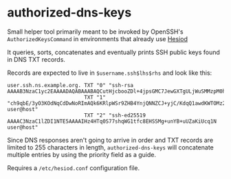 # authorized-dns-keys

Small helper tool primarily meant to be invoked by OpenSSH's
`AuthorizedKeysCommand` in environments that already use
[Hesiod](https://en.wikipedia.org/wiki/Hesiod_\(name_service\))

It queries, sorts, concatenates and eventually prints SSH public keys found in
DNS TXT records.

Records are expected to live in `$username.ssh$lhs$rhs` and look like this:

    user.ssh.ns.example.org. TXT "0" "ssh-rsa AAAAB3NzaC1yc2EAAAADAQABAAABAQCutHjcbooZDl+4jpsGMC7JewGXTgULjWuSMMzpM0hCKn4aIOaULkbDV020NiO+dfo0DTo2vXwZn6GqUu4xyZVk5dQa+yk6He3DAzgwsXxsLuwQYfGI0xVgGsaBFWPXqXjWIq6amKKG6o2Ll15HOw6Tj0MULGqQtC/j00VrKxNztNy2Lesa06KkKnFBFimA29ZhVlUjm8W/t7rwg0alulLnoOp"
                             TXT "1" "ch9qbE/3yO3KOdNqCdDwNoRImAQk6KRlpWSr9ZHB4YnjQNNZCJ+yjC/KdqQ1awdKWTOMz2jfbhd/WHeH7XRY4iU2ZatVj6ZAcaqKvkaG8mWDYq2RNf6k88FgLdM33 user@host"
                             TXT "2" "ssh-ed25519 AAAAC3NzaC1lZDI1NTE5AAAAIHz4HTq0S77shqWG1tfc8EHSSMg+unYB+uUZaKiUcq1N user@host"

Since DNS responses aren't going to arrive in order and TXT records are limited
to 255 characters in length, `authorized-dns-keys` will concatenate multiple
entries by using the priority field as a guide.

Requires a `/etc/hesiod.conf` configuration file.
